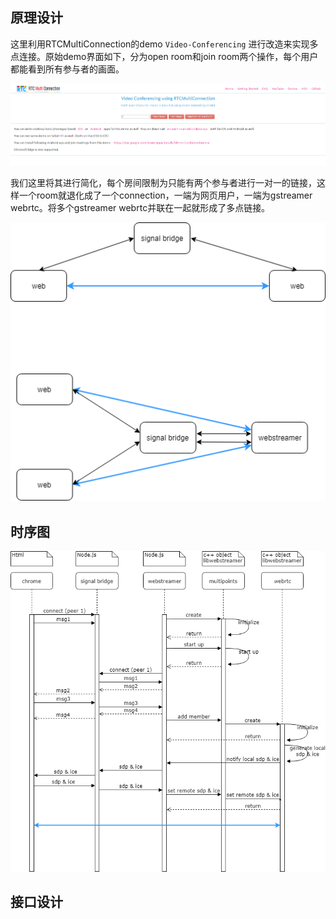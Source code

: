 ## 原理设计
这里利用RTCMultiConnection的demo `Video-Conferencing` 进行改造来实现多点连接。原始demo界面如下，分为open room和join room两个操作，每个用户都能看到所有参与者的画面。

![](img/multipoints1.png)

我们这里将其进行简化，每个房间限制为只能有两个参与者进行一对一的链接，这样一个room就退化成了一个connection，一端为网页用户，一端为gstreamer webrtc。将多个gstreamer webrtc并联在一起就形成了多点链接。

![](img/multipoints2.png)


## 时序图


![](img/multipoints3.png)

## 接口设计

